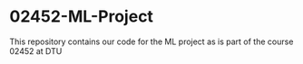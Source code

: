# 02452-ML-Project
This repository contains our code for the ML project as is part of the course 02452 at DTU
